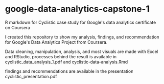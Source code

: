# google-data-analytics-capstone-1
R markdown for Cyclistic case study for Google's data analytics certificate on Coursera

I created this repository to show my analysis, findings, and recommendation for Google's Data Analytics Project from Coursera.

Data cleaning, manipulation, analysis, and most visuals are made with Excel and RStudio,
processes behind the result is available in cyclistic_data_analysis_1.pdf and cyclistic-data-analysis.Rmd

findings and recommendations are available in the presentation cyclistic_presentation.pdf
